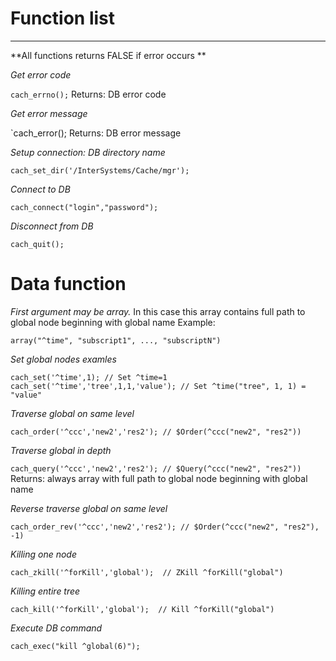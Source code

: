 # Function list
------------

**All functions returns FALSE if error occurs **

*Get error code*

`cach_errno();`
Returns: DB error code

*Get error message*

`cach_error();
Returns: DB error message

*Setup connection: DB directory name*

`cach_set_dir('/InterSystems/Cache/mgr');`

*Connect to DB*

`cach_connect("login","password");`

*Disconnect from DB*

`cach_quit();`

# Data function

*First argument may be array.*
In this case this array contains full path to global node beginning with global name
Example:

`array("^time", "subscript1", ..., "subscriptN")`

*Set global nodes examles*

`cach_set('^time',1); // Set ^time=1`
`cach_set('^time','tree',1,1,'value'); // Set ^time("tree", 1, 1) = "value"`

*Traverse global on same level*

`cach_order('^ccc','new2','res2'); // $Order(^ccc("new2", "res2"))`

*Traverse global in depth*

`cach_query('^ccc','new2','res2'); // $Query(^ccc("new2", "res2"))`
Returns: always array with full path to global node beginning with global name

*Reverse traverse global on same level*

`cach_order_rev('^ccc','new2','res2'); // $Order(^ccc("new2", "res2"), -1)`

*Killing one node*

`cach_zkill('^forKill','global');  // ZKill ^forKill("global")`

*Killing entire tree*

`cach_kill('^forKill','global');  // Kill ^forKill("global")`

*Execute DB command*

`cach_exec("kill ^global(6)");`

